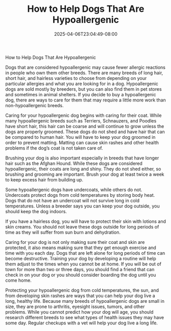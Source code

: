 ﻿---
title: "How to Help Dogs That Are Hypoallergenic"
date: 2025-04-06T23:04:49-08:00
description: "hypoallergenic dogs Tips for Web Success"
featured_image: "/images/hypoallergenic dogs.jpg"
tags: ["hypoallergenic dogs"]
---

How to Help Dogs That Are Hypoallergenic

Dogs that are considered hypoallergenic may cause fewer allergic reactions in people who own them other breeds. There are many breeds of long hair, short hair, and hairless varieties to choose from depending on your particular allergies and what you are looking for in a dog. Hypoallergenic dogs are sold mostly by breeders, but you can also find them in pet stores and sometimes in animal shelters. If you decide to buy a hypoallergenic dog, there are ways to care for them that may require a little more work than non-hypoallergenic breeds. 

Caring for your hypoallergenic dog begins with caring for their coat. While many hypoallergenic breeds such as Terriers, Schnauzers, and Poodles have short hair, this hair can be coarse and will continue to grow unless the dogs are properly groomed. These dogs do not shed and have hair that can be compared to human hair. You will have to keep your dog groomed in order to prevent matting. Matting can cause skin rashes and other health problems if the dog’s coat is not taken care of. 

Brushing your dog is also important especially in breeds that have longer hair such as the Afghan Hound. While these dogs are considered hypoallergenic, their coats are long and shiny. They do not shed either, so brushing and grooming are important. Brush your dog at least twice a week to keep excess hair from building up. 

Some hypoallergenic dogs have undercoats, while others do not. Undercoats protect dogs from cold temperatures by storing body heat. Dogs that do not have an undercoat will not survive long in cold temperatures. Unless a breeder says you can keep your dog outside, you should keep the dog indoors. 

If you have a hairless dog, you will have to protect their skin with lotions and skin creams. You should not leave these dogs outside for long periods of time as they will suffer from sun burn and dehydration. 

Caring for your dog is not only making sure their coat and skin are protected, it also means making sure that they get enough exercise and time with you each day. Dogs that are left alone for long periods of time can become destructive. Training your dog by developing a routine will help them adjust to the times when you cannot be at home. 
If you will be out of town for more than two or three days, you should find a friend that can check in on your dog or you should consider boarding the dog until you come home. 

Protecting your hypoallergenic dog from cold temperatures, the sun, and from developing skin rashes are ways that you can help your dog live a long, healthy life. Because many breeds of hypoallergenic dogs are small in size, they are prone to arthritis, eyesight issues, tumors, and other problems. While you cannot predict how your dog will age, you should research different breeds to see what types of health issues they may have some day. Regular checkups with a vet will help your dog live a long life. 




